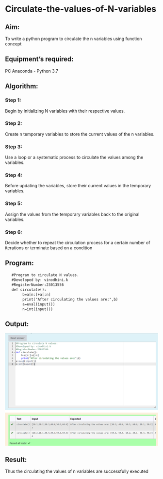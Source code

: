 # Circulate-the-values-of-N-variables
## Aim:
To write a python program to circulate the n variables using function concept
## Equipment’s required:
PC
Anaconda - Python 3.7
## Algorithm: 
### Step 1: 

Begin by initializing N variables with their respective values.

### Step 2: 

Create n temporary variables to store the current values of the n variables.

### Step 3: 
Use a loop or a systematic process to circulate the values among the variables.

### Step 4: 

Before updating the variables, store their current values in the temporary variables.

### Step 5: 

Assign the values from the temporary variables back to the original variables.

### Step 6: 

Decide whether to repeat the circulation process for a certain number of iterations or terminate based on a condition

## Program:

       #Program to circulate N values.
       #Developed by: vinodhini.k
       #RegisterNumber:23013556
       def circulate():
            b=a[n:]+a[:n]
            print("After circulating the values are:",b)
            a=eval(input())
            n=int(input())



## Output:

![Alt text](<Screenshot 2023-11-28 220046-2.png>)

## Result:

Thus the circulating the values of n variables are successfully executed
